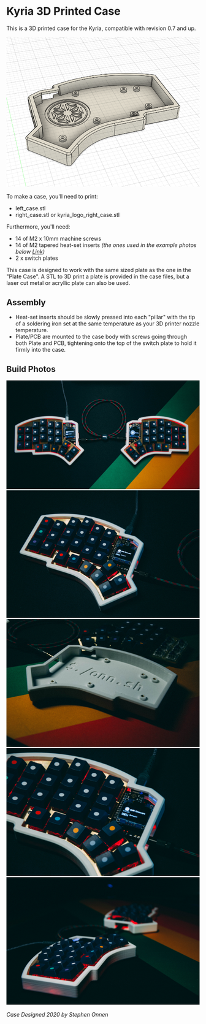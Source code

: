 
Kyria 3D Printed Case
========================

This is a 3D printed case for the Kyria, compatible with revision 0.7 and up.

![Kyria Acrylic Plate Case](./images/kyria_logo_case.png)

To make a case, you'll need to print:

- left_case.stl
- right_case.stl or kyria_logo_right_case.stl

Furthermore, you'll need:

- 14 of M2 x 10mm machine screws
- 14 of M2 tapered heat-set inserts *(the ones used in the example photos below [Link](https://www.mcmaster.com/94180A312))*
- 2 x switch plates

This case is designed to work with the same sized plate as the one in the "Plate Case". A STL to 3D print a plate is provided in the case files, but a laser cut metal or acryllic plate can also be used.

## Assembly
- Heat-set inserts should be slowly pressed into each "pillar" with the tip of a soldering iron set at the same temperature as your 3D printer nozzle temperature.
- Plate/PCB are mounted to the case body with screws going through both Plate and PCB, tightening onto the top of the switch plate to hold it firmly into the case.

## Build Photos
![Left Case](./images/overhead_view.jpg)
![Left Case](./images/left_case.jpg)
![Left Case](./images/case.jpg)
![Left Case](./images/left_closeup.jpg)
![Left Case](./images/side_view.jpg)

*Case Designed 2020 by Stephen Onnen*